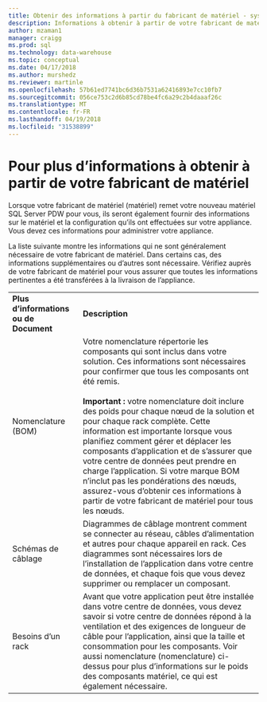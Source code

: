 ```yaml
---
title: Obtenir des informations à partir du fabricant de matériel - système de plateforme Analytique | Documents Microsoft
description: Informations à obtenir à partir de votre fabricant de matériel concernant le matériel de système de plateforme Analytique.
author: mzaman1
manager: craigg
ms.prod: sql
ms.technology: data-warehouse
ms.topic: conceptual
ms.date: 04/17/2018
ms.author: murshedz
ms.reviewer: martinle
ms.openlocfilehash: 57b61ed7741bc6d36b7531a62416893e7cc10fb7
ms.sourcegitcommit: 056ce753c2d6b85cd78be4fc6a29c2b4daaaf26c
ms.translationtype: MT
ms.contentlocale: fr-FR
ms.lasthandoff: 04/19/2018
ms.locfileid: "31538899"
---
```

# <a name="information-to-obtain-from-your-ihv"></a>Pour plus d’informations à obtenir à partir de votre fabricant de matériel
Lorsque votre fabricant de matériel (matériel) remet votre nouveau matériel SQL Server PDW pour vous, ils seront également fournir des informations sur le matériel et la configuration qu’ils ont effectuées sur votre appliance. Vous devez ces informations pour administrer votre appliance.  
  
La liste suivante montre les informations qui ne sont généralement nécessaire de votre fabricant de matériel. Dans certains cas, des informations supplémentaires ou d’autres sont nécessaire. Vérifiez auprès de votre fabricant de matériel pour vous assurer que toutes les informations pertinentes a été transférées à la livraison de l’appliance.  
  
|||  
|-|-|  
|**Plus d’informations ou de Document**|**Description**|  
|Nomenclature (BOM)|Votre nomenclature répertorie les composants qui sont inclus dans votre solution. Ces informations sont nécessaires pour confirmer que tous les composants ont été remis.<br /><br />**Important :** votre nomenclature doit inclure des poids pour chaque nœud de la solution et pour chaque rack complète. Cette information est importante lorsque vous planifiez comment gérer et déplacer les composants d’application et de s’assurer que votre centre de données peut prendre en charge l’application. Si votre marque BOM n’inclut pas les pondérations des nœuds, assurez-vous d’obtenir ces informations à partir de votre fabricant de matériel pour tous les nœuds.|  
|Schémas de câblage|Diagrammes de câblage montrent comment se connecter au réseau, câbles d’alimentation et autres pour chaque appareil en rack. Ces diagrammes sont nécessaires lors de l’installation de l’application dans votre centre de données, et chaque fois que vous devez supprimer ou remplacer un composant.|  
|Besoins d’un rack|Avant que votre application peut être installée dans votre centre de données, vous devez savoir si votre centre de données répond à la ventilation et des exigences de longueur de câble pour l’application, ainsi que la taille et consommation pour les composants. Voir aussi nomenclature (nomenclature) ci-dessus pour plus d’informations sur le poids des composants matériel, ce qui est également nécessaire.|  
  
